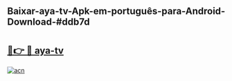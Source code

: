 ## Baixar-aya-tv-Apk-em-português​-para-Android-Download-#ddb7d

# <h2><a href="https://ainizakaria.my?title=aya-tv&ref=20M">🔗👉 🔴 aya-tv</a></h2>

[![acn](https://github.com/user-attachments/assets/0f9c940e-d8b0-45ae-aac7-cd30a18b3e1c)](https://ainizakaria.my?title=aya-tv&ref=20M)

